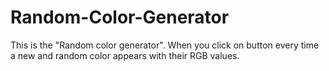 # Random-Color-Generator
This is the "Random color generator". When you click on button every time a new and random color appears with their RGB values.
